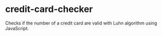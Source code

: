 # credit-card-checker
Checks if the number of a credit card are valid with Luhn algorithm using JavaScript.
